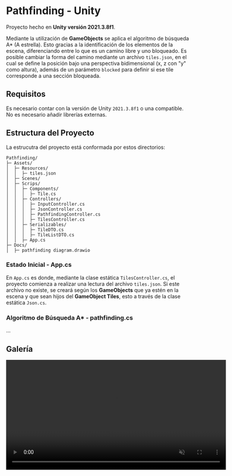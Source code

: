 # Pathfinding - Unity

Proyecto hecho en **Unity versión 2021.3.8f1**.

Mediante la utilización de **GameObjects** se aplica el algoritmo de búsqueda A* (A estrella). Esto gracias a la identificación de los elementos de la escena, diferenciando entre lo que es un camino libre y uno bloqueado. Es posible cambiar la forma del camino mediante un archivo `tiles.json`, en el cual se define la posición bajo una perspectiva bidimensional (x, z con "y" como altura), además de un parámetro `blocked` para definir si ese tile corresponde a una sección bloqueada.

## Requisitos

Es necesario contar con la versión de Unity `2021.3.8f1` o una compatible. No es necesario añadir librerías externas.

## Estructura del Proyecto

La estrucutra del proyecto está conformada por estos directorios:
```
Pathfinding/
├─ Assets/
│  ├─ Resources/
│  │  ├─ tiles.json
│  ├─ Scenes/
│  ├─ Scrips/
│  │  ├─ Components/
│  │  │  ├─ Tile.cs
│  │  ├─ Controllers/
│  │  │  ├─ InputController.cs
│  │  │  ├─ JsonController.cs
│  │  │  ├─ PathfindingController.cs
│  │  │  ├─ TilesController.cs
│  │  ├─ Serializables/
│  │  │  ├─ TileDTO.cs
│  │  │  ├─ TileListDTO.cs
│  │  ├─ App.cs
├─ Docs/
│  ├─ pathfinding diagram.drawio
```

### Estado Inicial - App.cs

En `App.cs` es donde, mediante la clase estática `TilesController.cs`, el proyecto comienza a realizar una lectura del archivo `tiles.json`. Si este archivo no existe, se creará según los **GameObjects** que ya estén en la escena y que sean hijos del **GameObject Tiles**, esto a través de la clase estática `Json.cs`.

### Algoritmo de Búsqueda A* - pathfinding.cs

...

## Galería

<video width="600" controls loop autoplay muted playsinline>
  <source src="Assets/Resources/media/example1.mp4" type="video/mp4">
  Tu navegador no soporta videos.
</video>
